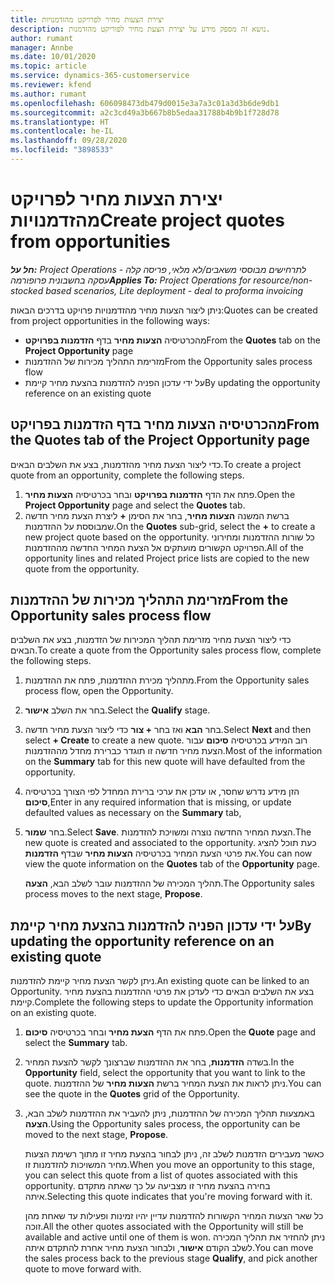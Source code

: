 ```yaml
---
title: יצירת הצעות מחיר לפרויקט מהזדמנויות
description: נושא זה מספק מידע על יצירת הצעת מחיר לפוריקט מהזדמנות.
author: rumant
manager: Annbe
ms.date: 10/01/2020
ms.topic: article
ms.service: dynamics-365-customerservice
ms.reviewer: kfend
ms.author: rumant
ms.openlocfilehash: 606098473db479d0015e3a7a3c01a3d3b6de9db1
ms.sourcegitcommit: a2c3cd49a3b667b8b5edaa31788b4b9b1f728d78
ms.translationtype: HT
ms.contentlocale: he-IL
ms.lasthandoff: 09/28/2020
ms.locfileid: "3898533"
---
```

# <a name="create-project-quotes-from-opportunities"></a><span data-ttu-id="8f841-103">יצירת הצעות מחיר לפרויקט מהזדמנויות</span><span class="sxs-lookup"><span data-stu-id="8f841-103">Create project quotes from opportunities</span></span>

<span data-ttu-id="8f841-104">_**חל על:** Project Operations לתרחישים מבוססי משאבים/לא מלאי, פריסה קלה - עסקה בחשבונית פרופורמה_</span><span class="sxs-lookup"><span data-stu-id="8f841-104">_**Applies To:** Project Operations for resource/non-stocked based scenarios, Lite deployment - deal to proforma invoicing_</span></span>

<span data-ttu-id="8f841-105">ניתן ליצור הצעות מחיר מהזדמנויות פרויקט בדרכים הבאות:</span><span class="sxs-lookup"><span data-stu-id="8f841-105">Quotes can be created from project opportunities in the following ways:</span></span>

- <span data-ttu-id="8f841-106">מהכרטיסיה **הצעות מחיר** בדף **הזדמנות בפרויקט**</span><span class="sxs-lookup"><span data-stu-id="8f841-106">From the **Quotes** tab on the **Project Opportunity** page</span></span>
- <span data-ttu-id="8f841-107">מזרימת התהליך מכירות של ההזדמנות</span><span class="sxs-lookup"><span data-stu-id="8f841-107">From the Opportunity sales process flow</span></span>
- <span data-ttu-id="8f841-108">על ידי עדכון הפניה להזדמנות בהצעת מחיר קיימת</span><span class="sxs-lookup"><span data-stu-id="8f841-108">By updating the opportunity reference on an existing quote</span></span>

## <a name="from-the-quotes-tab-of-the-project-opportunity-page"></a><span data-ttu-id="8f841-109">מהכרטיסיה הצעות מחיר בדף הזדמנות בפרויקט</span><span class="sxs-lookup"><span data-stu-id="8f841-109">From the Quotes tab of the Project Opportunity page</span></span>

<span data-ttu-id="8f841-110">כדי ליצור הצעת מחיר מהזדמנות, בצע את השלבים הבאים.</span><span class="sxs-lookup"><span data-stu-id="8f841-110">To create a project quote from an opportunity, complete the following steps.</span></span>

1. <span data-ttu-id="8f841-111">פתח את הדף **הזדמנות בפרויקט** ובחר בכרטיסיה **הצעות מחיר**.</span><span class="sxs-lookup"><span data-stu-id="8f841-111">Open the **Project Opportunity** page and select the **Quotes** tab.</span></span> 
2. <span data-ttu-id="8f841-112">ברשת המשנה **הצעות מחיר**, בחר את הסימן **+** ליצרת הצעת מחיר חדשה שמבוססת על ההזדמנות.</span><span class="sxs-lookup"><span data-stu-id="8f841-112">On the **Quotes** sub-grid, select the **+** to create a new project quote based on the opportunity.</span></span> <span data-ttu-id="8f841-113">כל שורות ההזדמנות ומחירוני הפרויקט הקשורים מועתקים אל הצעת המחיר החדשה מההזדמנות.</span><span class="sxs-lookup"><span data-stu-id="8f841-113">All of the opportunity lines and related Project price lists are copied to the new quote from the opportunity.</span></span>

## <a name="from-the-opportunity-sales-process-flow"></a><span data-ttu-id="8f841-114">מזרימת התהליך מכירות של ההזדמנות</span><span class="sxs-lookup"><span data-stu-id="8f841-114">From the Opportunity sales process flow</span></span>

<span data-ttu-id="8f841-115">כדי ליצור הצעת מחיר מזרימת תהליך המכירות של הזדמנות, בצע את השלבים הבאים.</span><span class="sxs-lookup"><span data-stu-id="8f841-115">To create a quote from the Opportunity sales process flow, complete the following steps.</span></span>

1. <span data-ttu-id="8f841-116">מתהליך מכירת ההזדמנות, פתח את ההזדמנות.</span><span class="sxs-lookup"><span data-stu-id="8f841-116">From the Opportunity sales process flow, open the Opportunity.</span></span>
2. <span data-ttu-id="8f841-117">בחר את השלב **אישור**.</span><span class="sxs-lookup"><span data-stu-id="8f841-117">Select the **Qualify** stage.</span></span> 
3. <span data-ttu-id="8f841-118">בחר **הבא** ואז בחר **+ צור** כדי ליצור הצעת מחיר חדשה.</span><span class="sxs-lookup"><span data-stu-id="8f841-118">Select **Next** and then select **+ Create** to create a new quote.</span></span> <span data-ttu-id="8f841-119">רוב המידע בכרטיסיה **סיכום** עבור הצעת מחיר חדשה זו תוגדר כברירת מחדל מההזדמנות.</span><span class="sxs-lookup"><span data-stu-id="8f841-119">Most of the information on the **Summary** tab for this new quote will have defaulted from the opportunity.</span></span> 
4. <span data-ttu-id="8f841-120">הזן מידע נדרש שחסר, או עדכן את ערכי ברירת המחדל לפי הצורך בכרטיסיה **סיכום**,</span><span class="sxs-lookup"><span data-stu-id="8f841-120">Enter in any required information that is missing, or update defaulted values as necessary on the **Summary** tab,</span></span>
5. <span data-ttu-id="8f841-121">בחר **שמור**.</span><span class="sxs-lookup"><span data-stu-id="8f841-121">Select **Save**.</span></span> <span data-ttu-id="8f841-122">הצעת המחיר החדשה נוצרה ומשויכת להזדמנות.</span><span class="sxs-lookup"><span data-stu-id="8f841-122">The new quote is created and associated to the opportunity.</span></span> <span data-ttu-id="8f841-123">כעת תוכל להציג את פרטי הצעת המחיר בכרטיסיה **הצעות מחיר** שבדף **הזדמנות**.</span><span class="sxs-lookup"><span data-stu-id="8f841-123">You can now view the quote information on the **Quotes** tab of the **Opportunity** page.</span></span> 

   <span data-ttu-id="8f841-124">תהליך המכירה של ההזדמנות עובר לשלב הבא, **הצעה**.</span><span class="sxs-lookup"><span data-stu-id="8f841-124">The Opportunity sales process moves to the next stage, **Propose**.</span></span>


## <a name="by-updating-the-opportunity-reference-on-an-existing-quote"></a><span data-ttu-id="8f841-125">על ידי עדכון הפניה להזדמנות בהצעת מחיר קיימת</span><span class="sxs-lookup"><span data-stu-id="8f841-125">By updating the opportunity reference on an existing quote</span></span>

<span data-ttu-id="8f841-126">ניתן לקשר הצעת מחיר קיימת להזדמנות.</span><span class="sxs-lookup"><span data-stu-id="8f841-126">An existing quote can be linked to an Opportunity.</span></span> <span data-ttu-id="8f841-127">בצע את השלבים הבאים כדי לעדכן את פרטי ההזדמנות בהצעת מחיר קיימת.</span><span class="sxs-lookup"><span data-stu-id="8f841-127">Complete the following steps to update the Opportunity information on an existing quote.</span></span>

1. <span data-ttu-id="8f841-128">פתח את הדף **הצעת מחיר** ובחר בכרטיסיה **סיכום**.</span><span class="sxs-lookup"><span data-stu-id="8f841-128">Open the **Quote** page and select the **Summary** tab.</span></span>
2. <span data-ttu-id="8f841-129">בשדה **הזדמנות**, בחר את ההזדמנות שברצונך לקשר להצעת המחיר.</span><span class="sxs-lookup"><span data-stu-id="8f841-129">In the **Opportunity** field, select the opportunity that you want to link to the quote.</span></span> <span data-ttu-id="8f841-130">ניתן לראות את הצעת המחיר ברשת **הצעות מחיר** של ההזדמנות.</span><span class="sxs-lookup"><span data-stu-id="8f841-130">You can see the quote in the **Quotes** grid of the Opportunity.</span></span> 
3. <span data-ttu-id="8f841-131">באמצעות תהליך המכירה של ההזדמנות, ניתן להעביר את ההזדמנות לשלב הבא, **הצעה**.</span><span class="sxs-lookup"><span data-stu-id="8f841-131">Using the Opportunity sales process, the opportunity can be moved to the next stage, **Propose**.</span></span> 

   <span data-ttu-id="8f841-132">כאשר מעבירים הזדמנות לשלב זה, ניתן לבחור בהצעת מחיר זו מתוך רשימת הצעות מחיר המשויכות להזדמנות זו.</span><span class="sxs-lookup"><span data-stu-id="8f841-132">When you move an opportunity to this stage, you can select this quote from a list of quotes associated with this opportunity.</span></span> <span data-ttu-id="8f841-133">בחירה בהצעת מחיר זו מצביעה על כך שאתה מתקדם איתה.</span><span class="sxs-lookup"><span data-stu-id="8f841-133">Selecting this quote indicates that you're moving forward with it.</span></span>

   <span data-ttu-id="8f841-134">כל שאר הצעות המחיר הקשורות להזדמנות עדיין יהיו זמינות ופעילות עד שאחת מהן זוכה.</span><span class="sxs-lookup"><span data-stu-id="8f841-134">All the other quotes associated with the Opportunity will still be available and active until one of them is won.</span></span> <span data-ttu-id="8f841-135">ניתן להחזיר את תהליך המכירה לשלב הקודם **אישור**, ולבחור הצעת מחיר אחרת להתקדם איתה.</span><span class="sxs-lookup"><span data-stu-id="8f841-135">You can move the sales process back to the previous stage **Qualify**, and pick another quote to move forward with.</span></span>
